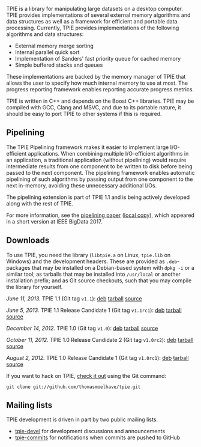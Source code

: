 TPIE is a library for manipulating large datasets on a desktop computer.
TPIE provides implementations of several external memory algorithms and data
structures as well as a framework for efficient and portable data processing.
Currently, TPIE provides implementations of the following algorithms and data
structures:

* External memory merge sorting
* Internal parallel quick sort
* Implementation of Sanders' fast priority queue for cached memory
* Simple buffered stacks and queues

These implementations are backed by the memory manager of TPIE that allows
the user to specify how much internal memory to use at most. The progress
reporting framework enables reporting accurate progress metrics.

TPIE is written in C++ and depends on the Boost C++ libraries. TPIE may be
compiled with GCC, Clang and MSVC, and due to its portable nature, it should be
easy to port TPIE to other systems if this is required.

Pipelining
----------

The TPIE Pipelining framework makes it easier to implement large
I/O-efficient applications. When combining multiple I/O-efficient algorithms
in an application, a traditional application (without pipelining)
would require intermediate results from one component to be written to disk
before being passed to the next component.
The pipelining framework enables automatic pipelining of such algorithms
by passing output from one component to the next in-memory,
avoiding these unnecessary additional I/Os.

The pipelining extension is part of TPIE 1.1 and is being actively developed
along with the rest of TPIE.

For more information, see the [pipelining paper](https://arxiv.org/abs/1710.10091)
([local copy](tpie-pipelining-20180108.pdf)),
which appeared in a short version at IEEE BigData 2017.

Downloads
---------

To use TPIE, you need the library (`libtpie.a` on Linux,
`tpie.lib` on Windows) and the development headers.
These are provided as `.deb`-packages that may be installed on a
Debian-based system with `dpkg -i` or a similar tool;
as tarballs that may be installed into `/usr/local` or another installation prefix;
and as Git source checkouts, such that you may compile the library for yourself.

*June 11, 2013.*
TPIE 1.1 (Git tag `v1.1`):
[deb](downloads/tpie-1.1.0-Linux.deb)
[tarball](downloads/tpie-1.1.0-Linux.tar.gz)
[source](https://github.com/thomasmoelhave/tpie/tree/v1.1)

*June 5, 2013.*
TPIE 1.1 Release Candidate 1 (Git tag `v1.1rc1`):
[deb](downloads/tpie-1.1.0rc1-Linux.deb)
[tarball](downloads/tpie-1.1.0rc1-Linux.tar.gz)
[source](https://github.com/thomasmoelhave/tpie/tree/v1.1rc1)

*December 14, 2012.*
TPIE 1.0 (Git tag `v1.0`):
[deb](downloads/tpie-1.0.0-Linux.deb)
[tarball](downloads/tpie-1.0.0-Linux.tar.gz)
[source](https://github.com/thomasmoelhave/tpie/tree/v1.0)

*October 11, 2012.*
TPIE 1.0 Release Candidate 2 (Git tag `v1.0rc2`):
[deb](downloads/tpie-1.0.0rc2-Linux.deb)
[tarball](downloads/tpie-1.0.0rc2-Linux.tar.gz)
[source](https://github.com/thomasmoelhave/tpie/tree/v1.0rc2)

*August 2, 2012.*
TPIE 1.0 Release Candidate 1 (Git tag `v1.0rc1`):
[deb](downloads/tpie-1.0.0rc1-Linux.deb)
[tarball](downloads/tpie-1.0.0rc1-Linux.tar.gz)
[source](https://github.com/thomasmoelhave/tpie/tree/v1.0rc1)

If you want to hack on TPIE,
[check it out](https://github.com/thomasmoelhave/tpie) using the Git
command:

```git clone git://github.com/thomasmoelhave/tpie.git```

Mailing lists
-------------

TPIE development is driven in part by two public mailing lists.

* [tpie-devel](https://maillist.au.dk/mailman/listinfo/tpie-devel.madalgo)
  for development discussions and announcements
* [tpie-commits](https://maillist.au.dk/mailman/listinfo/tpie-commits.madalgo)
  for notifications when commits are pushed to GitHub
